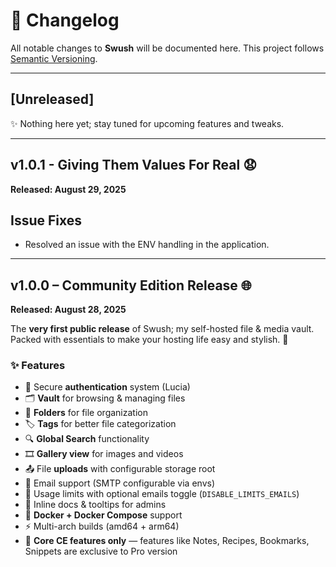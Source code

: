 # 📜 Changelog

All notable changes to **Swush** will be documented here.
This project follows [Semantic Versioning](https://semver.org/).

---

## \[Unreleased]

✨ Nothing here yet; stay tuned for upcoming features and tweaks.

---

## v1.0.1 - Giving Them Values For Real 😧

**Released: August 29, 2025**

## Issue Fixes
- Resolved an issue with the ENV handling in the application.

---

## v1.0.0 – Community Edition Release 🌐

**Released: August 28, 2025**

The **very first public release** of Swush; my self-hosted file & media vault.
Packed with essentials to make your hosting life easy and stylish. 🚀


### ✨ Features

* 🔑 Secure **authentication** system (Lucia)
* 🗂️ **Vault** for browsing & managing files
* 📂 **Folders** for file organization
* 🏷️ **Tags** for better file categorization
* 🔍 **Global Search** functionality
* 🎞️ **Gallery view** for images and videos
* 📤 File **uploads** with configurable storage root
* 📩 Email support (SMTP configurable via envs)
* 🔐 Usage limits with optional emails toggle (`DISABLE_LIMITS_EMAILS`)
* 📝 Inline docs & tooltips for admins
* 🐳 **Docker + Docker Compose** support
* ⚡ Multi-arch builds (amd64 + arm64)
* 🧪 **Core CE features only** — features like Notes, Recipes, Bookmarks, Snippets are exclusive to Pro version